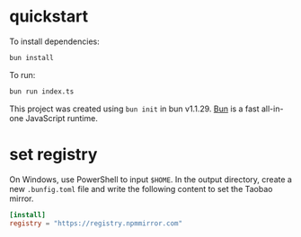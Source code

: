 # quickstart

To install dependencies:

```bash
bun install
```

To run:

```bash
bun run index.ts
```

This project was created using `bun init` in bun v1.1.29. [Bun](https://bun.sh) is a fast all-in-one JavaScript runtime.

# set registry

On Windows, use PowerShell to input `$HOME`. In the output directory, create a new `.bunfig.toml` file and write the following content to set the Taobao mirror.

```toml
[install]
registry = "https://registry.npmmirror.com"
```
